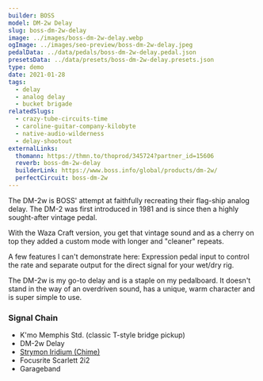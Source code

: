 ```yaml
---
builder: BOSS
model: DM-2w Delay
slug: boss-dm-2w-delay
image: ../images/boss-dm-2w-delay.webp
ogImage: ../images/seo-preview/boss-dm-2w-delay.jpeg
pedalData: ../data/pedals/boss-dm-2w-delay.pedal.json
presetsData: ../data/presets/boss-dm-2w-delay.presets.json
type: demo
date: 2021-01-28
tags:
  - delay
  - analog delay
  - bucket brigade
relatedSlugs:
  - crazy-tube-circuits-time
  - caroline-guitar-company-kilobyte
  - native-audio-wilderness
  - delay-shootout
externalLinks:
  thomann: https://thmn.to/thoprod/345724?partner_id=15606
  reverb: boss-dm-2w-delay
  builderLink: https://www.boss.info/global/products/dm-2w/
  perfectCircuit: boss-dm-2w
---
```


The DM-2w is BOSS' attempt at faithfully recreating their flag-ship analog delay. The DM-2 was first introduced in 1981 and is since then a highly sought-after vintage pedal.

With the Waza Craft version, you get that vintage sound and as a cherry on top they added a custom mode with longer and "cleaner" repeats.

A few features I can't demonstrate here: Expression pedal input to control the rate and separate output for the direct signal for your wet/dry rig.

The DM-2w is my go-to delay and is a staple on my pedalboard. It doesn't stand in the way of an overdriven sound, has a unique, warm character and is super simple to use.

### Signal Chain

- K'mo Memphis Std. (classic T-style bridge pickup)
- DM-2w Delay
- [Strymon Iridium (Chime)](/demos/strymon-iridium)
- Focusrite Scarlett 2i2
- Garageband
